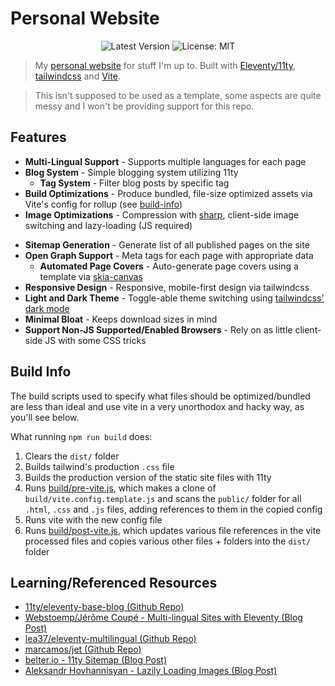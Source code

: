 # Personal Website

<p align="center">
    <img alt="Latest Version" src="https://img.shields.io/github/v/tag/eilume/personal-website?color=ff594d&style=flat-square">
    <img alt="License: MIT" src="https://img.shields.io/github/license/eilume/personal-website?color=ff594d&style=flat-square">
</p>

> My [personal website](https://eilu.me) for stuff I'm up to. Built with [Eleventy/11ty](https://www.11ty.dev), [tailwindcss](https://tailwindcss.com) and [Vite](https://vitejs.dev).

> This isn't supposed to be used as a template, some aspects are quite messy and I won't be providing support for this repo.

## Features

- **Multi-Lingual Support** - Supports multiple languages for each page
- **Blog System** - Simple blogging system utilizing 11ty
  - **Tag System** - Filter blog posts by specific tag
  <!-- - **Scrolling Table Of Contents** -  -->
  <!-- - **Automated Front-Matter Time-Stamping** -  -->
  <!-- - **Post Modify History Timeline** -  -->
- **Build Optimizations** - Produce bundled, file-size optimized assets via Vite's config for rollup (see [build-info](#build-info))
- **Image Optimizations** - Compression with [sharp](https://sharp.pixelplumbing.com), client-side image switching and lazy-loading (JS required)
<!-- - **Video Optimizations** -  -->
<!-- - **Audio Optimizations** -  -->
- **Sitemap Generation** - Generate list of all published pages on the site
- **Open Graph Support** - Meta tags for each page with appropriate data
  - **Automated Page Covers** - Auto-generate page covers using a template via [skia-canvas](https://github.com/samizdatco/skia-canvas)
- **Responsive Design** - Responsive, mobile-first design via tailwindcss
- **Light and Dark Theme** - Toggle-able theme switching using [tailwindcss' dark mode]()
- **Minimal Bloat** - Keeps download sizes in mind
- **Support Non-JS Supported/Enabled Browsers** - Rely on as little client-side JS with some CSS tricks
<!-- - **CMS Support** -  -->

## Build Info

The build scripts used to specify what files should be optimized/bundled are less than ideal and use vite in a very unorthodox and hacky way, as you'll see below.

What running `npm run build` does:

1. Clears the `dist/` folder
2. Builds tailwind's production `.css` file
3. Builds the production version of the static site files with 11ty  
4. Runs [build/pre-vite.js](build/pre-vite.js), which makes a clone of `build/vite.config.template.js` and scans the `public/` folder for all `.html`, `.css` and `.js` files, adding references to them in the copied config
5. Runs vite with the new config file
6. Runs [build/post-vite.js](build/post-vite.js), which updates various file references in the vite processed files and copies various other files + folders into the `dist/` folder

## Learning/Referenced Resources

- [11ty/eleventy-base-blog (Github Repo)](https://github.com/11ty/eleventy-base-blog)
- [Webstoemp/Jérôme Coupé - Multi-lingual Sites with Eleventy (Blog Post)](https://www.webstoemp.com/blog/multilingual-sites-eleventy/)
- [lea37/eleventy-multilingual (Github Repo)](https://github.com/lea37/eleventy-multilingual/)
- [marcamos/jet (Github Repo)](https://github.com/marcamos/jet)
- [belter.io - 11ty Sitemap (Blog Post)](https://www.belter.io/eleventy-sitemap/)
- [Aleksandr Hovhannisyan - Lazily Loading Images (Blog Post)](https://www.aleksandrhovhannisyan.com/blog/eleventy-image-lazy-loading/)
